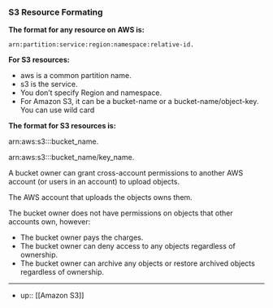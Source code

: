 ### S3 Resource Formating

**The format for any resource on AWS is:**

`arn:partition:service:region:namespace:relative-id.`

**For S3 resources:**

- aws is a common partition name.
- s3 is the service.
- You don’t specify Region and namespace.
- For Amazon S3, it can be a bucket-name or a bucket-name/object-key. You can use wild card

**The format for S3 resources is:**

arn:aws:s3:::bucket_name.

arn:aws:s3:::bucket_name/key_name.

A bucket owner can grant cross-account permissions to another AWS account (or users in an account) to upload objects.

The AWS account that uploads the objects owns them.

The bucket owner does not have permissions on objects that other accounts own, however:

- The bucket owner pays the charges.
- The bucket owner can deny access to any objects regardless of ownership.
- The bucket owner can archive any objects or restore archived objects regardless of ownership.

----
- up:: [[Amazon S3]]